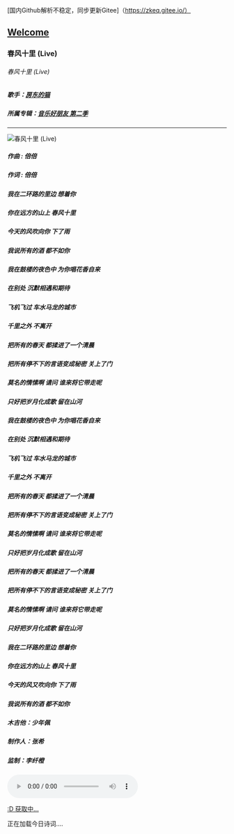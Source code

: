  [国内Github解析不稳定，同步更新Gitee]（https://zkeq.gitee.io/）
## [Welcome  ](https://zkeq.github.io/zkeq/%C2%B7index.htm)


### 春风十里 (Live)

###### 春风十里 (Live)

##### 歌手：[房东的猫](https://music.163.com/artist?id=1050282)

##### 所属专辑：[音乐好朋友 第二季](https://music.163.com/album?id=71855944)

-------------------------------

![春风十里 (Live)](http://p1.music.126.net/RiZ4XcDcg1Wl4k5Urw10mA==/109951163421331988.jpg)

##### 作曲 : 倍倍

##### 作词 : 倍倍

##### 我在二环路的里边 想着你

##### 你在远方的山上 春风十里

##### 今天的风吹向你 下了雨

##### 我说所有的酒 都不如你

##### 我在鼓楼的夜色中 为你唱花香自来

##### 在别处 沉默相遇和期待

##### 飞机飞过 车水马龙的城市

##### 千里之外 不离开

##### 把所有的春天 都揉进了一个清晨

##### 把所有停不下的言语变成秘密 关上了门

##### 莫名的情愫啊 请问 谁来将它带走呢

##### 只好把岁月化成歌 留在山河

##### 我在鼓楼的夜色中 为你唱花香自来

##### 在别处 沉默相遇和期待

##### 飞机飞过 车水马龙的城市

##### 千里之外 不离开

##### 把所有的春天 都揉进了一个清晨

##### 把所有停不下的言语变成秘密 关上了门

##### 莫名的情愫啊 请问 谁来将它带走呢

##### 只好把岁月化成歌 留在山河

##### 把所有的春天 都揉进了一个清晨

##### 把所有停不下的言语变成秘密 关上了门

##### 莫名的情愫啊 请问 谁来将它带走呢

##### 只好把岁月化成歌 留在山河

##### 我在二环路的里边 想着你

##### 你在远方的山上 春风十里

##### 今天的风又吹向你 下了雨

##### 我说所有的酒 都不如你

##### 木吉他：少年佩

##### 制作人：张希

##### 监制：李纤橙

<audio id="bgmMusic" src="http://music.163.com/song/media/outer/url?id=1300595161.mp3" preload="auto" type="audio/mp3" autoplay controls></audio>
                    
<!-- 请注意，以下的示例包含超链接，您可能需要手动配置样式使其不变色。如果您嫌麻烦，可以移除。 -->
<p id="hitokoto"><a href="#" id="hitokoto_text">:D 获取中...</a></p>
<script>
  fetch('https://v1.hitokoto.cn')
    .then(response => response.json())
    .then(data => {
      const hitokoto = document.getElementById('hitokoto_text')
      hitokoto.href = 'https://hitokoto.cn/?uuid=' + data.uuid
      hitokoto.innerText = data.hitokoto
    })
    .catch(console.error)
</script>




<span id="jinrishici-sentence">正在加载今日诗词....</span>

<script src="https://sdk.jinrishici.com/v2/browser/jinrishici.js" charset="utf-8"></script




--------------------------

--------------------------

--------------------------

--------------------------
